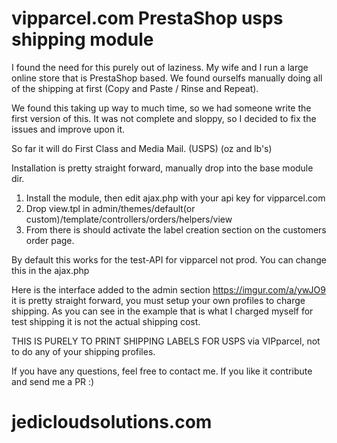 vipparcel.com PrestaShop usps shipping module
==========================

I found the need for this purely out of laziness. My wife and I run a large online store that is PrestaShop based. We found ourselfs manually doing all of the shipping at first (Copy and Paste / Rinse and Repeat).

We found this taking up way to much time, so we had someone write the first version of this. It was not complete and sloppy, so I decided to fix the issues and improve upon it.

So far it will do First Class and Media Mail. (USPS) (oz and lb's)

Installation is pretty straight forward, manually drop into the base module dir.

1. Install the module, then edit ajax.php with your api key for vipparcel.com
2. Drop view.tpl in admin/themes/default(or custom)/template/controllers/orders/helpers/view
3. From there is should activate the label creation section on the customers order page.

By default this works for the test-API for vipparcel not prod. You can change this in the ajax.php

Here is the interface added to the admin section https://imgur.com/a/ywJO9 it is pretty straight forward, you must setup your own profiles to charge shipping. As you can see in the example that is what I charged myself for test shipping it is not the actual shipping cost.

THIS IS PURELY TO PRINT SHIPPING LABELS FOR USPS via VIPparcel, not to do any of your shipping profiles.

If you have any questions, feel free to contact me. If you like it contribute and send me a PR :)



# jedicloudsolutions.com
